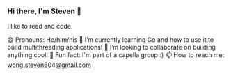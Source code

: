 ### Hi there, I'm Steven 👋

I like to read and code. 

😄 Pronouns: He/him/his
🌱 I’m currently learning Go and how to use it to build multithreading applications!
👯 I’m looking to collaborate on building anything cool!
🎵 Fun fact: I'm part of a capella group :)
📫 How to reach me: wong.steven604@gmail.com 
